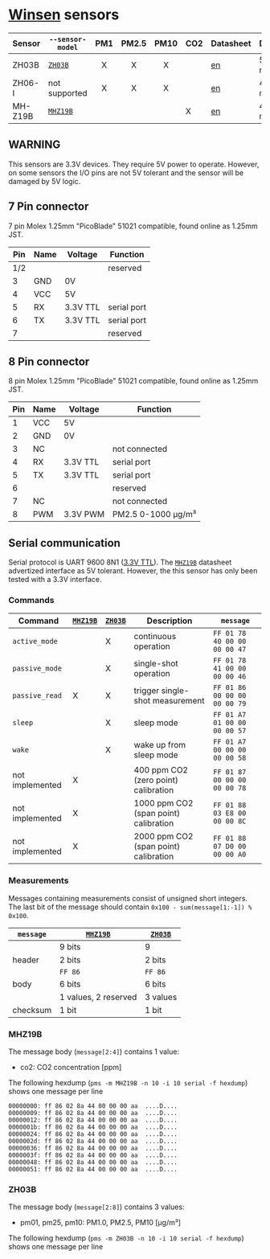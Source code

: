 # [Winsen] sensors

| Sensor  | `--sensor-model` |  PM1  | PM2.5 | PM10  | CO2 | Datasheet  | Dimensions   | Connector |
| ------- | ---------------- | :---: | :---: | :---: | --- | ---------- | ------------ | --------- |
| ZH03B   | [`ZH03B`][]      |   X   |   X   |   X   |     | [en][zh03] | 50x32x21 mm³ | [8 pin][] |
| ZH06-I  | not supported    |   X   |   X   |   X   |     | [en][zh06] | 47×37×12 mm³ | [8 pin][] |
| MH-Z19B | [`MHZ19B`][]     |       |       |       | X   | [en][z19b] | 40×20×9 mm³  | [7 pin][] |

[Winsen]:https://www.winsen-sensor.com
[zh03]:  https://www.winsen-sensor.com/d/files/ZH03B.pdf
[zh06]:  https://www.winsen-sensor.com/d/files/ZH06.pdf
[z19b]:  https://www.winsen-sensor.com/d/files/infrared-gas-sensor/ndir-co2-sensor/mh-z19b-co2-manual(ver1_6).pdf

[`ZH03B`]:   #ZH03B
[`MHZ19B`]:  #MHZ19B
[7 pin]:     #7_Pin_connector
[8 pin]:     #8_Pin_connector

## WARNING

This sensors are 3.3V devices. They require 5V power to operate.
However, on some sensors the I/O pins are not 5V tolerant and the sensor will be damaged by 5V logic.

## 7 Pin connector

7 pin Molex 1.25mm "PicoBlade" 51021 compatible, found online as 1.25mm JST.

| Pin | Name | Voltage  | Function    |
| --- | ---- | -------- | ----------- |
| 1/2 |      |          | reserved    |
| 3   | GND  | 0V       |
| 4   | VCC  | 5V       |
| 5   | RX   | 3.3V TTL | serial port |
| 6   | TX   | 3.3V TTL | serial port |
| 7   |      |          | reserved    |

## 8 Pin connector

8 pin Molex 1.25mm "PicoBlade" 51021 compatible, found online as 1.25mm JST.

| Pin | Name | Voltage  | Function           |
| --- | ---- | -------- | ------------------ |
| 1   | VCC  | 5V       |
| 2   | GND  | 0V       |
| 3   | NC   |          | not connected      |
| 4   | RX   | 3.3V TTL | serial port        |
| 5   | TX   | 3.3V TTL | serial port        |
| 6   |      |          | reserved           |
| 7   | NC   |          | not connected      |
| 8   | PWM  | 3.3V PWM | PM2.5 0-1000 μg/m³ |

## Serial communication

Serial protocol is UART 9600 8N1 ([3.3V TTL](#warning)).
The [`MHZ19B`][] datasheet advertized interface as 5V tolerant.
However, the this sensor has only been tested with a 3.3V interface.

### Commands

| Command         | [`MHZ19B`][] | [`ZH03B`][] | Description                           | `message`                    |
| --------------- | ------------ | ----------- | ------------------------------------- | ---------------------------- |
| `active_mode`   |              | X           | continuous operation                  | `FF 01 78 40 00 00 00 00 47` |
| `passive_mode`  |              | X           | single-shot operation                 | `FF 01 78 41 00 00 00 00 46` |
| `passive_read`  | X            | X           | trigger single-shot measurement       | `FF 01 86 00 00 00 00 00 79` |
| `sleep`         |              | X           | sleep mode                            | `FF 01 A7 01 00 00 00 00 57` |
| `wake`          |              | X           | wake up from sleep mode               | `FF 01 A7 00 00 00 00 00 58` |
| not implemented | X            |             | 400 ppm CO2 (zero point) calibration  | `FF 01 87 00 00 00 00 00 78` |
| not implemented | X            |             | 1000 ppm CO2 (span point) calibration | `FF 01 88 03 E8 00 00 00 8C` |
| not implemented | X            |             | 2000 ppm CO2 (span point) calibration | `FF 01 88 07 D0 00 00 00 A0` |

### Measurements

Messages containing measurements consist of unsigned short integers.
The last bit of the message should contain `0x100 - sum(message[1:-1]) % 0x100`.

| `message` | [`MHZ19B`][]         | [`ZH03B`][] |
| --------- | -------------------- | ----------- |
|           | 9 bits               | 9           |
| header    | 2 bits               | 2 bits      |
|           | `FF 86`              | `FF 86`     |
| body      | 6 bits               | 6 bits      |
|           | 1 values, 2 reserved | 3 values    |
| checksum  | 1 bit                | 1 bit       |

### MHZ19B

The message body (`message[2:4]`) contains 1 value:

- co2: CO2 concentration [ppm]

The following hexdump (`pms -m MHZ19B -n 10 -i 10 serial -f hexdump`) shows one message per line

```hexdump
00000000: ff 86 02 8a 44 00 00 00 aa  ....D....
00000009: ff 86 02 8a 44 00 00 00 aa  ....D....
00000012: ff 86 02 8a 44 00 00 00 aa  ....D....
0000001b: ff 86 02 8a 44 00 00 00 aa  ....D....
00000024: ff 86 02 8a 44 00 00 00 aa  ....D....
0000002d: ff 86 02 8a 44 00 00 00 aa  ....D....
00000036: ff 86 02 8a 44 00 00 00 aa  ....D....
0000003f: ff 86 02 8a 44 00 00 00 aa  ....D....
00000048: ff 86 02 8a 44 00 00 00 aa  ....D....
00000051: ff 86 02 8a 44 00 00 00 aa  ....D....
```

### ZH03B

The message body (`message[2:8]`) contains 3 values:

- pm01, pm25, pm10: PM1.0, PM2.5, PM10 [μg/m³]

The following hexdump (`pms -m ZH03B -n 10 -i 10 serial -f hexdump`) shows one message per line

```hexdump
```
